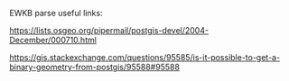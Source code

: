 EWKB parse useful links:

https://lists.osgeo.org/pipermail/postgis-devel/2004-December/000710.html

https://gis.stackexchange.com/questions/95585/is-it-possible-to-get-a-binary-geometry-from-postgis/95588#95588
